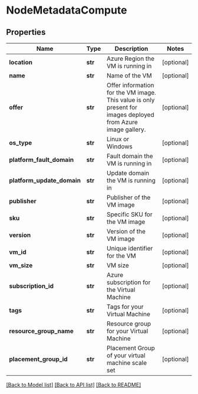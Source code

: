 # NodeMetadataCompute

## Properties
Name | Type | Description | Notes
------------ | ------------- | ------------- | -------------
**location** | **str** | Azure Region the VM is running in | [optional] 
**name** | **str** | Name of the VM | [optional] 
**offer** | **str** | Offer information for the VM image. This value is only present for images deployed from Azure image gallery. | [optional] 
**os_type** | **str** | Linux or Windows | [optional] 
**platform_fault_domain** | **str** | Fault domain the VM is running in | [optional] 
**platform_update_domain** | **str** | Update domain the VM is running in | [optional] 
**publisher** | **str** | Publisher of the VM image | [optional] 
**sku** | **str** | Specific SKU for the VM image | [optional] 
**version** | **str** | Version of the VM image | [optional] 
**vm_id** | **str** | Unique identifier for the VM | [optional] 
**vm_size** | **str** | VM size | [optional] 
**subscription_id** | **str** | Azure subscription for the Virtual Machine | [optional] 
**tags** | **str** | Tags for your Virtual Machine | [optional] 
**resource_group_name** | **str** | Resource group for your Virtual Machine | [optional] 
**placement_group_id** | **str** | Placement Group of your virtual machine scale set | [optional] 

[[Back to Model list]](../README.md#documentation-for-models) [[Back to API list]](../README.md#documentation-for-api-endpoints) [[Back to README]](../README.md)


